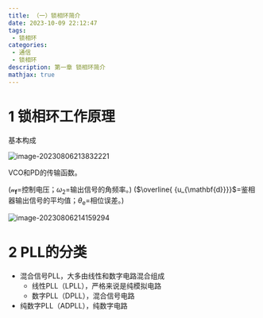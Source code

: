 ```yaml
---
title: （一）锁相环简介
date: 2023-10-09 22:12:47
tags:
 - 锁相环
categories:
 - 通信
 - 锁相环
description: 第一章 锁相环简介
mathjax: true
---
```


# 1 锁相环工作原理

基本构成

![image-20230806213832221](image-20230806213832221.png)

VCO和PD的传输函数。

($\mathcal{u}_{\mathbf{f}}$=控制电压；$\omega_{2}$=输出信号的角频率。)  ($\overline{ {u_{\mathbf{d}}}}$=鉴相器输出信号的平均值；$\theta_{\mathrm{e}}$=相位误差。)

![image-20230806214159294](image-20230806214159294.png)

# 2 PLL的分类

- 混合信号PLL，大多由线性和数字电路混合组成
  - 线性PLL（LPLL），严格来说是纯模拟电路
  - 数字PLL（DPLL），混合信号电路
- 纯数字PLL（ADPLL），纯数字电路